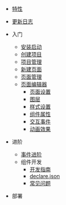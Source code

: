 - [特性](/)

- [更新日志](changelog.md)

- 入门

  - [安装启动](quickstart.md)
  - [创建项目](new-project.md)
  - [项目管理](manage-project.md)
  - [新建页面](new-page.md)
  - [页面管理](manage-page.md)
  - [页面编辑器](/editor/editor.md)
    - [页面设置](/editor/page-set.md)
    - [图层](/editor/layers.md)
    - [样式设置](cover.md)
    - [组件属性](cover.md)
    - [交互事件](cover.md)
    - [动画效果](cover.md)

- 进阶
  - [事件进阶](configuration.md)
  - 组件开发
    - [开发指南](/component/develop.md)
    - [declare.json](/component/declare.md)
    - [常见问题](/component/issue.md)

- 部署
